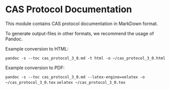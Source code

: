 CAS Protocol Documentation
==========================

This module contains CAS protocol documentation in MarkDown format.

To generate output-files in other formats, we recommend the usage of Pandoc.

Example conversion to HTML:

`pandoc -s --toc cas_protocol_3_0.md -t html -o ~/cas_protocol_3_0.html`


Example conversion to PDF:

`pandoc -s --toc cas_protocol_3_0.md --latex-engine=xelatex -o ~/cas_protocol_3_0.tex`
`xelatex ~/cas_protocol_3_0.tex`